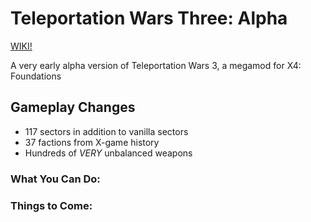 # Teleportation Wars Three: Alpha


[WIKI!](https://github.com/mewosmith/TeleportationWarsAlpha/wiki)


A very early alpha version of Teleportation Wars 3, a megamod for X4: Foundations

## Gameplay Changes
* 117 sectors in addition to vanilla sectors
* 37 factions from X-game history
* Hundreds of _VERY_ unbalanced weapons


### What You Can Do:


### Things to Come:

